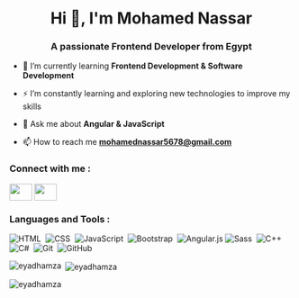 <h1 align="center">Hi 👋, I'm Mohamed Nassar </h1>
<h3 align="center">A passionate Frontend Developer from Egypt</h3>

- 🌱 I’m currently learning **Frontend Development & Software Development**
  
- ⚡ I’m constantly learning and exploring new technologies to improve my skills

- 💬 Ask me about **Angular & JavaScript**

- 📫 How to reach me **mohamednassar5678@gmail.com** 

<h3 align="left">Connect with me : </h3>
<p align="left">
  
<a href="https://www.linkedin.com/in/mohamed-nassar-21312320b" target="blank"><img align="center" src="https://raw.githubusercontent.com/rahuldkjain/github-profile-readme-generator/master/src/images/icons/Social/linked-in-alt.svg"  height="30" width="40" /></a>
<a href="https://t.me/MohamedNassar14" target="blank"><img align="center" src="https://raw.githubusercontent.com/rahuldkjain/github-profile-readme-generator/master/src/images/icons/Social/telegram.svg"  height="30" width="40" /></a>
</p> 

### <h3 align="left">Languages and Tools : </h3> 
![HTML](https://img.shields.io/badge/-HTML-05122A?style=flat&logo=HTML5)&nbsp;
![CSS](https://img.shields.io/badge/-CSS-05122A?style=flat&logo=CSS3&logoColor=1572B6)&nbsp;
![JavaScript](https://img.shields.io/badge/-JavaScript-05122A?style=flat&logo=javascript)&nbsp;
![Bootstrap](https://img.shields.io/badge/-Bootstrap-05122A?style=flat&logo=bootstrap&logoColor=563D7C)&nbsp; 
![Angular.js](https://img.shields.io/badge/-Angular-05122A?style=flat&logo=angular)
![Sass](https://img.shields.io/badge/-Sass-05122A?style=flat&logo=sass)&nbsp;
![C++](https://img.shields.io/badge/-C++-05122A?style=flat&logo=cplusplus)&nbsp;
![C#](https://img.shields.io/badge/-c#-05122A?style=flat&logo=csharp)&nbsp;
![Git](https://img.shields.io/badge/-Git-05122A?style=flat&logo=git)&nbsp;
![GitHub](https://img.shields.io/badge/-GitHub-05122A?style=flat&logo=github)&nbsp;



<p><img align="left" src="https://github-readme-stats.vercel.app/api/top-langs?username=eyadhamza&show_icons=true&locale=en&layout=compact" alt="eyadhamza" /></p>

<p>&nbsp;<img align="center" src="https://github-readme-stats.vercel.app/api?username=eyadhamza&show_icons=true&locale=en" alt="eyadhamza" /></p>

<p><img align="center" src="https://github-readme-streak-stats.herokuapp.com/?user=eyadhamza&" alt="eyadhamza" /></p>
